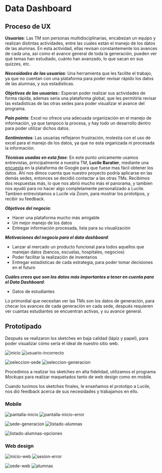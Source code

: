 # **Data Dashboard**

## **Proceso de UX**

_**Usuarias**_: Las TM son personas multidisciplinarias, encabezan un equipo y realizan distintas actividades,
 entre las cuales están el manejo de los datos de las alumnas. En esta actividad, ellas revisan constantemente
 los avances de cada una, asi como el avance general de toda la generación, pueden ver qué temas han estudiado,
 cuánto han avanzado, lo que sacan en sus quizzes, etc.

_**Necesidades de las usuarias**_: Una herramienta que les facilite el trabajo, ya que no cuentan con una plataforma
 para poder revisar rápido los datos de las alumnas, y sus estadisticas.

_**Objetivos de las usuarias:**_: Esperan poder realizar sus actividades de forma rápida, ademas seria una plataforma global,
 que les permitiría revisar las estadisticas de las otras sedes para poder visualizar el avance del programa.

_**Pain points**_: Excel no ofrece una adecuada organización en el manejo de información, ya que tampoco la procesa, y hay todo
 un desarrollo dentro para poder utilizar dichos datos.

_**Sentimientos**_: Las usuarias reflejaron frustración, molestia con el uso de excel para el manejo de los datos, ya que no
 esta organizada ni procesada la información.

_**Técnicas usadas en esta fase**_: En este punto unicamente usamos entrevistas, principalmente a nuestra TM, **Lucile Baratier**, mediante una
 [encuesta](https://docs.google.com/forms/d/e/1FAIpQLSdkOW2QfD5Js11JBhnnsBAEV0PLMXUf5dgqyZTwJSdT3_vOtA/viewform)
 en la plataforma de Google para que fuese mas fácil obtener los datos. Ahí nos dimos cuenta que nuestro proyecto
 podría aplicarse en las demás sedes, entonces se decidió contactar a las otras TMs. Recibimos dos respuestas
 más, lo que nos abrió mucho más el panorama, y tambien nos ayudó para no hacer algo completamente personalizado a Lucile.
Tambien entrevistamos a Lucile vía Zoom, para mostrar los prototipos, y recibir su feedback.

_**Objetivos del negocio**_:

* Hacer una plataforma mucho más amigable
* Un mejor manejo de los datos
* Entregar información procesada, lista para su visualización

_**Motivaciones del negocio para el data dashboard**_:

* Lanzar al mercado un producto funcional para todos aquellos que manejan datos (bancos, escuelas, hospitales, negocios)
* Poder facilitar la realización de inventarios
* Entregar estadisticas de cada estrategia, para poder tomar decisiones en el futuro

_**Cuáles crees que son los datos más importantes a tener en cuenta para el Data Dashboard**_:

* Datos de estudiantes

Lo primordial que necesitan ver las TMs son los datos de generación, para checar los avances de cada generación en cada sede,
después requieren ver cuantas estudiantes se encuentran activas, y su avance general.

## Prototipado
 
 Después se realizaron los sketches en baja calidad (lápiz y papel),
 para poder visualizar cómo sería el ideal de nuestro sitio web.

![inicio](https://github.com/Alterna87/cdmx-2018-06-bc-core-am-data-dashboard/ux/readme-images/inicio.jpg)
![usuario-incorrecto](https://github.com/AnndyGrs/cdmx-2018-06-bc-core-am-data-dashboard/ux/readme-images/usuario-incorrecto.jpg)

![seleccion-sede](https://github.com/AnndyGrs/cdmx-2018-06-bc-core-am-data-dashboard/ux/readme-images/seleccion-sede.jpg)
![seleccion-generacion](https://github.com/AnndyGrs/cdmx-2018-06-bc-core-am-data-dashboard/ux/readme-images/seleccion-generacion.jpg)

Procedimos a realizar los sketches en alta fidelidad, utilizamos el programa *Mockups* para realizar maquetados tanto de web design como en mobile.

Cuando tuvimos los sketches finales, le enseñamos el prototipo a Lucile, nos dió feedback acerca de sus necesidades y trabajamos en ello.

### Mobile

![pantalla-inicio](https://github.com/AnndyGrs/cdmx-2018-06-bc-core-am-data-dashboard/ux/readme-images/pantalla-inicio.jpg)
![pantalla-inicio-error](https://github.com/AnndyGrs/cdmx-2018-06-bc-core-am-data-dashboard/ux/readme-images/pantalla-inicio-error.jpg)

![sede-generacion](https://github.com/AnndyGrs/cdmx-2018-06-bc-core-am-data-dashboard/ux/readme-images/sede-generacion.jpg)
![listado-alumnas](https://github.com/AnndyGrs/cdmx-2018-06-bc-core-am-data-dashboard/ux/readme-images/listado-alumnas.jpg)

![listado-alumnas-opciones](https://github.com/AnndyGrs/cdmx-2018-06-bc-core-am-data-dashboard/ux/readme-images/listado-alumnas-detalle.jpg)

### Web design

![inicio-web](https://github.com/AnndyGrs/cdmx-2018-06-bc-core-am-data-dashboard/ux/readme-images/inicio-web.jpg)
![sesion-error](https://github.com/AnndyGrs/cdmx-2018-06-bc-core-am-data-dashboard/ux/readme-images/sesion-error.jpg)

![sede-web](https://github.com/AnndyGrs/cdmx-2018-06-bc-core-am-data-dashboard/ux/readme-images/sede-web.jpg)
![alumnas](https://github.com/AnndyGrs/cdmx-2018-06-bc-core-am-data-dashboard/ux/readme-images/alumnas.jpg)
